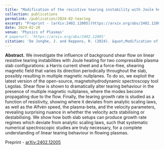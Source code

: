 ```yaml
---
title: "Modification of the resistive tearing instability with Joule heating by shear flow"
collection: publications
permalink: /publication/2024-02-tearing
excerpt: "Preprint - [arXiv:2402.12005](https://arxiv.org/abs/2402.12005)"
date: 2024-02-20
venue: 'Physics of Plasmas'
# paperurl: 'https://arxiv.org/abs/2402.12005'
citation: 'De Jonghe, J. and Keppens, R. (2024). &quot;Modification of the resistive tearing instability with Joule heating by shear flow.&quot; <i>Phys. Plasmas</i>. Accepted.'
---
```


__Abstract.__ We investigate the influence of background shear flow on linear resistive tearing instabilities with Joule heating for two compressible plasma slab configurations: a Harris current sheet and a force-free, shearing magnetic field that varies its direction periodically throughout the slab, possibly resulting in multiple magnetic nullplanes. To do so, we exploit the latest version of the open-source, magnetohydrodynamic spectroscopy tool Legolas. Shear flow is shown to dramatically alter tearing behaviour in the presence of multiple magnetic nullplanes, where the modes become propagating due to the flow. Finally, the tearing growth rate is studied as a function of resistivity, showing where it deviates from analytic scaling laws, as well as the Alfvén speed, the plasma-beta, and the velocity parameters, revealing surprising nuance in whether the velocity acts stabilising or destabilising. We show how both slab setups can produce growth rate regimes which deviate from analytic scaling laws, such that systematic numerical spectroscopic studies are truly necessary, for a complete understanding of linear tearing behaviour in flowing plasmas.

Preprint - [arXiv:2402.12005](https://arxiv.org/abs/2402.12005)